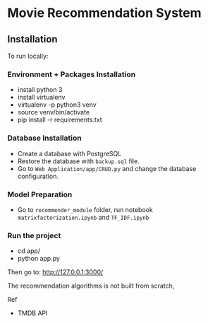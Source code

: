 # Movie Recommendation System



## Installation

To run locally:

### Environment + Packages Installation

- install python 3
- install virtualenv
- virtualenv -p python3 venv
- source venv/bin/activate
- pip install -r requirements.txt

### Database Installation

- Create a database with PostgreSQL
- Restore the database with `backup.sql` file.
- Go to `Web Application/app/CRUD.py` and change the database configuration.

### Model Preparation

- Go to `recommender_module` folder, run notebook `matrixfactorization.ipynb` and `TF_IDF.ipynb`

### Run the project

- cd app/
- python app.py

Then go to:  http://127.0.0.1:3000/



The recommendation algorithms is not built from scratch,

Ref 
- TMDB API

